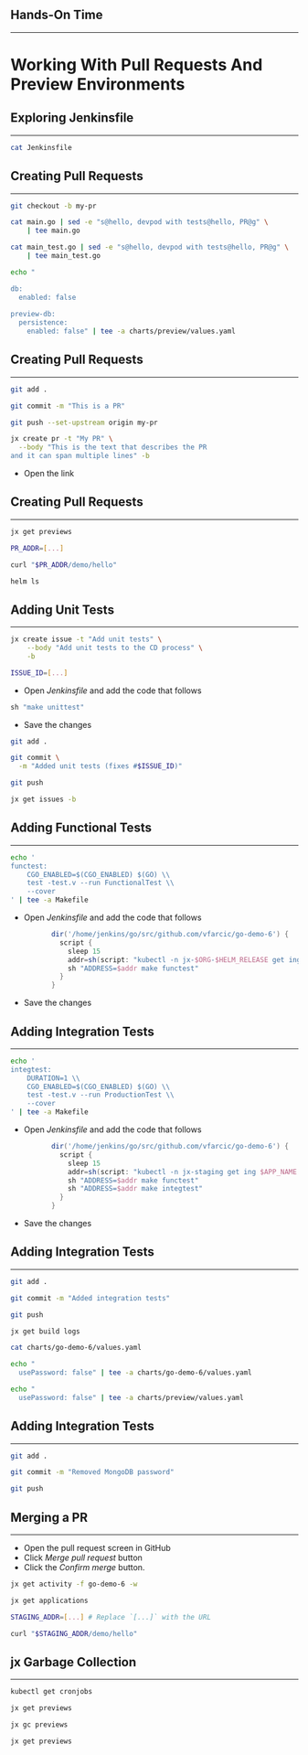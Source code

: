 ## Hands-On Time

---

# Working With Pull Requests And Preview Environments


<!-- .slide: data-background="img/pr.png" data-background-size="contain" -->


## Exploring Jenkinsfile

---

```bash
cat Jenkinsfile
```


## Creating Pull Requests

---

```bash
git checkout -b my-pr

cat main.go | sed -e "s@hello, devpod with tests@hello, PR@g" \
    | tee main.go

cat main_test.go | sed -e "s@hello, devpod with tests@hello, PR@g" \
    | tee main_test.go

echo "

db:
  enabled: false
  
preview-db:
  persistence:
    enabled: false" | tee -a charts/preview/values.yaml
```


## Creating Pull Requests

---

```bash
git add .

git commit -m "This is a PR"

git push --set-upstream origin my-pr

jx create pr -t "My PR" \
  --body "This is the text that describes the PR
and it can span multiple lines" -b
```

* Open the link


## Creating Pull Requests

---

```bash
jx get previews

PR_ADDR=[...]

curl "$PR_ADDR/demo/hello"

helm ls
```


## Adding Unit Tests

---

```bash
jx create issue -t "Add unit tests" \
    --body "Add unit tests to the CD process" \
    -b

ISSUE_ID=[...]
```

* Open *Jenkinsfile* and add the code that follows

```groovy
sh "make unittest"
```

* Save the changes

```bash
git add .

git commit \
  -m "Added unit tests (fixes #$ISSUE_ID)"

git push

jx get issues -b
```


## Adding Functional Tests

---

```bash
echo '
functest: 
	CGO_ENABLED=$(CGO_ENABLED) $(GO) \\
	test -test.v --run FunctionalTest \\
	--cover
' | tee -a Makefile
```

* Open *Jenkinsfile* and add the code that follows

```groovy
          dir('/home/jenkins/go/src/github.com/vfarcic/go-demo-6') {
            script {
              sleep 15
              addr=sh(script: "kubectl -n jx-$ORG-$HELM_RELEASE get ing $APP_NAME -o jsonpath='{.spec.rules[0].host}'", returnStdout: true).trim()
              sh "ADDRESS=$addr make functest"
            }
          }
```

* Save the changes


## Adding Integration Tests

---

```bash
echo '
integtest: 
	DURATION=1 \\
	CGO_ENABLED=$(CGO_ENABLED) $(GO) \\
	test -test.v --run ProductionTest \\
	--cover
' | tee -a Makefile
```

* Open *Jenkinsfile* and add the code that follows

```groovy
          dir('/home/jenkins/go/src/github.com/vfarcic/go-demo-6') {
            script {
              sleep 15
              addr=sh(script: "kubectl -n jx-staging get ing $APP_NAME -o jsonpath='{.spec.rules[0].host}'", returnStdout: true).trim()
              sh "ADDRESS=$addr make functest"
              sh "ADDRESS=$addr make integtest"
            }
          }
```

* Save the changes


## Adding Integration Tests

---

```bash
git add .

git commit -m "Added integration tests"

git push

jx get build logs

cat charts/go-demo-6/values.yaml

echo "
  usePassword: false" | tee -a charts/go-demo-6/values.yaml

echo "
  usePassword: false" | tee -a charts/preview/values.yaml
```


## Adding Integration Tests

---

```bash
git add .

git commit -m "Removed MongoDB password"

git push
```


## Merging a PR

---

* Open the pull request screen in GitHub
* Click *Merge pull request* button
* Click the *Confirm merge* button.

```bash
jx get activity -f go-demo-6 -w

jx get applications

STAGING_ADDR=[...] # Replace `[...]` with the URL

curl "$STAGING_ADDR/demo/hello"
```


## jx Garbage Collection

---

```bash
kubectl get cronjobs

jx get previews

jx gc previews

jx get previews
```
